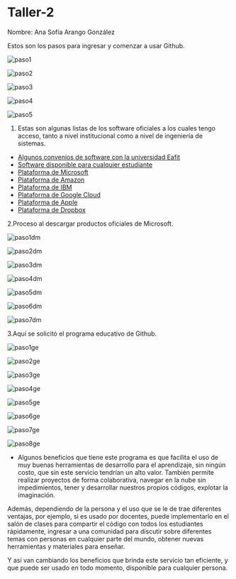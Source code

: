# Taller-2

Nombre: Ana Sofía Arango González

Estos son los pasos para ingresar y comenzar a usar Github.

![paso1](https://user-images.githubusercontent.com/37346028/38166243-38549556-34e6-11e8-845d-2c4e3d06cbae.png)

![paso2](https://user-images.githubusercontent.com/37346028/38166276-fdeafa4e-34e6-11e8-9b7e-ea453e5cbe25.png)

![paso3](https://user-images.githubusercontent.com/37346028/38166303-4c2fea8e-34e7-11e8-8014-5c86e6493adc.png)

![paso4](https://user-images.githubusercontent.com/37346028/38166311-7fe2a7f4-34e7-11e8-9134-a1a72037c96f.png)

![paso5](https://user-images.githubusercontent.com/37346028/38166318-aab4bec2-34e7-11e8-9782-c2464d5a9a4d.png)


1. Estas son algunas listas de los software oficiales a los cuales tengo acceso, tanto a nivel institucional como a nivel de ingeniería de sistemas.

  * [Algunos convenios de software con la universidad Eafit](http://www.eafit.edu.co/minisitios/software/Paginas/software-estudiantes.aspx)
  * [Software disponible para cualquier estudiante](https://education.github.com/pack)
  * [Plataforma de Microsoft](https://www.microsoft.com/es-co/store/b/office?activetab=tab%3Abusiness&invsrc=search&ocid=AID620866_SEM_WXpipQAAAUkwL1Qm%3A20180331184640%3As&s_kwcid=AL!4249!3!243749033966!b!!g!!%2Bsoftware+%2Bpara+%2Bestudiantes&ef_id=WXpipQAAAUkwL1Qm%3A20180331184640%3As)
  * [Plataforma de Amazon](https://www.amazon.com/gp/help/customer/display.html/ref=aw/140-7683568-7461255?ie=UTF8&nodeId=201560810)
  * [Plataforma de IBM](https://developer.ibm.com/academic/)
  * [Plataforma de Google Cloud](https://cloud.google.com/?hl=es&utm_source=google&utm_medium=cpc&utm_campaign=latam-LATAMsp-all-es-dr-bkws-all-all-trial-e-latam-1003997-LUAC0000376&utm_content=text-ad-none-any-DEV_c-CRE_168171915838-ADGP_BKWS%20%7C%20EXA%20~%20Google%20Cloud-KWID_43700030076731494-kwd-6458750523-userloc_1003654&utm_term=KW_google%20cloud-ST_google%20cloud&gclid=CKGViJyil9oCFcNwgQodszMNGQ&gclsrc=ds&dclid=CL36j5yil9oCFWnJ4wcdZrQNeg)
  * [Plataforma de Apple](https://www.apple.com/es/shop/browse/home/education_routing/find_your_institution/access)
  * [Plataforma de Dropbox](https://www.dropbox.com/business/landing-t61fl?_tk=sem_b_goog&_camp=sem-b-goog-latin-america-esp&_kw=dropbox|p&_ad=245914992468|1t1|c&gclid=Cj0KCQjw4_zVBRDVARIsAFNI9eBrbRqgVlB794pe_OjdIWP9Q5uwa0YHhyXlfowHO6iXlE_Li61x37oaAivxEALw_wcB)
  
  
2.Proceso al descargar productos oficiales de Microsoft.

![paso1dm](https://user-images.githubusercontent.com/37346028/38167390-f388f246-34f9-11e8-9fd8-1643d2166e9a.png)

![paso2dm](https://user-images.githubusercontent.com/37346028/38167406-1bf3f898-34fa-11e8-8af8-60580dbd1c51.png)

![paso3dm](https://user-images.githubusercontent.com/37346028/38167409-2e9515cc-34fa-11e8-9b00-55e95682a496.png)

![paso4dm](https://user-images.githubusercontent.com/37346028/38167413-47dd6bb0-34fa-11e8-9eed-53f662ab27a5.png)

![paso5dm](https://user-images.githubusercontent.com/37346028/38167421-5be5a00a-34fa-11e8-9ee6-500faca2093a.png)

![paso6dm](https://user-images.githubusercontent.com/37346028/38167434-6ed9da78-34fa-11e8-8363-89a7d616a446.png)

![paso7dm](https://user-images.githubusercontent.com/37346028/38167439-825f5dc0-34fa-11e8-8452-81107b22e209.png)


3.Aquí se solicitó el programa educativo de Github.

![paso1ge](https://user-images.githubusercontent.com/37346028/38167585-fd4e589a-34fc-11e8-9414-f33839e5563c.png)

![paso2ge](https://user-images.githubusercontent.com/37346028/38167632-eeffd128-34fd-11e8-84aa-038030ac2a65.png)

![paso3ge](https://user-images.githubusercontent.com/37346028/38167643-0655ea42-34fe-11e8-9321-bc409fa103be.png)

![paso4ge](https://user-images.githubusercontent.com/37346028/38167650-2975ba3e-34fe-11e8-94ce-ba2239d7bb56.png)

![paso5ge](https://user-images.githubusercontent.com/37346028/38167653-3e85fb28-34fe-11e8-960f-9be682e2c971.png)

![paso6ge](https://user-images.githubusercontent.com/37346028/38167659-58ec23ca-34fe-11e8-8056-2de5ae95bf5f.png)

![paso7ge](https://user-images.githubusercontent.com/37346028/38167663-79794e92-34fe-11e8-8ac1-7f6723e5616a.png)

![paso8ge](https://user-images.githubusercontent.com/37346028/38167672-a9396784-34fe-11e8-838e-3dfddef24cbc.png)

* Algunos beneficios que tiene este programa es que facilita el uso de muy buenas herramientas de desarrollo para el aprendizaje, sin ningún costo, que sin este servicio tendrían un alto valor. También permite realizar proyectos de forma colaborativa, navegar en la nube sin impedimientos, tener y desarrollar nuestros propios códigos, explotar la imaginación.

Además, dependiendo de la persona y el uso que se le de trae diferentes ventajas, por ejemplo, si es usado por docentes, puede implementarlo en el salón de clases para compartir el código con todos los estudiantes rápidamente, ingresar a una comunidad para discutir sobre diferentes temas con personas en cualquier parte del mundo, obtener nuevas herramientas y materiales para enseñar.

Y así van cambiando los beneficios que brinda este servicio tan eficiente, y que puede ser usado en todo momento, disponible para cualquier persona.
